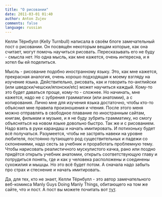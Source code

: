 ```yaml
---
title: "О рисовании"
date: 2011-03-01 01:40
author: Anton Zujev
comments: false
language: russian
---
```


Келли Тёрнбулл (Kelly Turnbull) написала в своём блоге замечательный пост о рисовании. Он посвящён некоторым вещам которые, как она считает, могут помочь научиться рисовать. Пересказывать его не буду - смысла нет. Но одна мысль, как мне кажется, очень интересна, и я хотел бы ей поделиться.

Мысль - рисование подобно иностранному языку. Это, как мне кажется, прекрасная аналогия, очень хорошо подходящая к моему взгляду на изучение языка. Действительно, рисовать, как и говорить по-английски (или шведски/чешски/японски/etc) может научиться каждый. Кому-то это будет даваться проще, кому-то - сложнее. Но начинать, мне кажется, надо не с зубрения грамматики (или анатомии), а с копирования. Лично мне для изучения языка достаточно, чтобы кто-то объяснил мне правила произношения и чтения. После этого меня можно отправлять в свободное плавание по иностранным сайтам, книгам, фильмам и музыке, и я не буду зубрить грамматику, но смогу объясняться на новом языке довольно быстро. Так же и с рисованием. Надо взять в руки карандаш и начать имитировать. И потихоньку будет всё получаться. Разумеется, чтобы не застрять навеки на уровне любителя, постоянно путающего род существительных и падежи со склонениями, надо сесть за учебник и проработать проблемную тему. Чтобы нарисовать реалистичного мускулистого качка, рано или поздно придётся открыть учебник анатомии, открыть соответствующую главу и потрудиться понять, где и как у человека расположены и соединены сухожилия и мышцы. Но это всё будет потом. А сначала надо забыть про страх и стеснение и начать имитировать.

Да, для тех, кто не знает, Келли Тёрнбулл - это автор замечательного веб-комикса Manly Guys Doing Manly Things, обитающего на том же сайте, что и пост. А пост вы можете почитать вот [тут](http://goo.gl/LaxyK.).